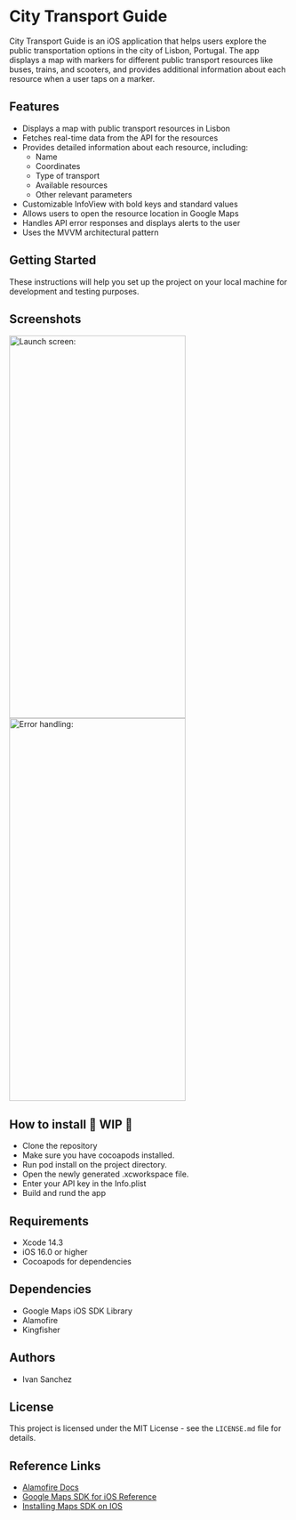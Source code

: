 ﻿# City Transport Guide

City Transport Guide is an iOS application that helps users explore the public transportation options in the city of Lisbon, Portugal. The app displays a map with markers for different public transport resources like buses, trains, and scooters, and provides additional information about each resource when a user taps on a marker.

## Features

- Displays a map with public transport resources in Lisbon
- Fetches real-time data from the API for the resources
- Provides detailed information about each resource, including:
  - Name
  - Coordinates
  - Type of transport
  - Available resources
  - Other relevant parameters
- Customizable InfoView with bold keys and standard values
- Allows users to open the resource location in Google Maps
- Handles API error responses and displays alerts to the user
- Uses the MVVM architectural pattern

## Getting Started

These instructions will help you set up the project on your local machine for development and testing purposes.

    
## Screenshots

<img src="https://user-images.githubusercontent.com/17148950/231614044-67fc83e2-1ca7-44bb-b394-668af564188c.png" alt="Launch screen:
" width="317" height="688" ></img>            <img src="https://user-images.githubusercontent.com/17148950/231613998-03a737fe-9a45-420d-9af2-b1c6b59f2610.png" alt="Error handling: 
" width="317" height="688" ></img>


## How to install  🚧 WIP 🚧

* Clone the repository
* Make sure you have cocoapods installed.
* Run pod install on the project directory.
* Open the newly generated .xcworkspace file.
* Enter your API key in the Info.plist
* Build and rund the app
    
## Requirements

* Xcode 14.3
* iOS 16.0 or higher
* Cocoapods for dependencies

## Dependencies

* Google Maps iOS SDK Library
* Alamofire
* Kingfisher

## Authors

- Ivan Sanchez

## License

This project is licensed under the MIT License - see the `LICENSE.md` file for details.

## Reference Links

* [Alamofire Docs](https://alamofire.github.io/Alamofire/)
* [Google Maps SDK for iOS Reference](https://developers.google.com/maps/documentation/ios-sdk/)
* [Installing Maps SDK on IOS](https://developers.google.com/maps/documentation/ios-sdk/config?hl=es-419#use-cocoapods)

